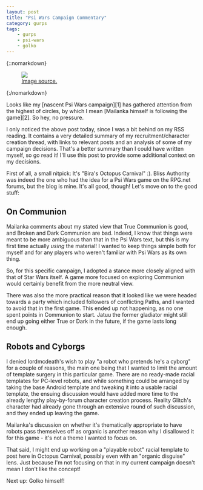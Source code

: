 ```yaml
---
layout: post
title: "Psi Wars Campaign Commentary"
category: gurps
tags:
    - gurps
    - psi-wars
    - golko
---
```


{::nomarkdown}
<figure>
  <img src="{{ "/assets/Princess-Leia-Shirt.jpg" | absolute_url }}"/>
  <figcaption>
    <a href="http://www.heruniverse.com/product/star-wars-princess-leia-self-rescuing-princess-t-shirt/10920417.html">
     Image source.
    </a>
</figure>
{:/nomarkdown}

Looks like my [nascent Psi Wars campaign][1] has gathered attention from the
highest of circles, by which I
mean [Mailanka himself is following the game][2]. So hey, no pressure.

I only noticed the above post today, since I was a bit behind on my RSS
reading. It contains a very detailed summary of my recruitment/character
creation thread, with links to relevant posts and an analysis of some of my
campaign decisions. That's a better summary than I could have written myself, so
go read it! I'll use this post to provide some additional context on my
decisions.

First of all, a small nitpick: It's "Bira's Octopus Carnival" :). Bliss
Authority was indeed the one who had the idea for a Psi Wars game on the RPG.net
forums, but the blog is mine. It's all good, though! Let's move on to the good
stuff:

## On Communion

Mailanka comments about my stated view that True Communion is good, and Broken
and Dark Communion are bad. Indeed, I know that things were meant to be more
ambiguous than that in the Psi Wars text, but this is my first time actually
_using_ the material! I wanted to keep things simple both for myself and for any
players who weren't familiar with Psi Wars as its own thing.

So, for this specific campaign, I adopted a stance more closely aligned with
that of Star Wars itself. A game more focused on exploring Communion would
certainly benefit from the more neutral view.

There was also the more practical reason that it looked like we were headed
towards a party which included followers of conflicting Paths, and I wanted to
avoid that in the first game. This ended up not happening, as no one spent
points in Communion to start. Jatuu the former gladiator might still end up
going either True or Dark in the future, if the game lasts long enough.

## Robots and Cyborgs

I denied lordmcdeath's wish to play "a robot who pretends he's a cyborg" for a
couple of reasons, the main one being that I wanted to limit the amount of
template surgery in this particular game. There are no ready-made racial
templates for PC-level robots, and while something could be arranged by taking
the base Android template and tweaking it into a usable racial template, the
ensuing discussion would have added more time to the already lengthy
play-by-forum character creation process. Reality Glitch's character had already
gone through an extensive round of such discussion, and they ended up leaving
the game.

Mailanka's discussion on whether it's thematically appropriate to have robots
pass themselves off as organic is another reason why I disallowed it for this
game - it's not a theme I wanted to focus on.

That said, I might end up working on a "playable robot" racial template to post
here in Octopus Carnival, possibly even with an "organic disguise" lens. Just
because I'm not focusing on that in my current campaign doesn't mean I don't
like the concept!


Next up: Golko himself!
